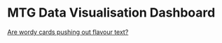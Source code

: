 # MTG Data Visualisation Dashboard

<!-- [Link text](https://londonbrit.github.io/mtg-vis/lines.html)

[How wordy is 2024?](https://londonbrit.github.io/mtg-vis/wordiness.html) -->

[Are wordy cards pushing out flavour text?](https://londonbrit.github.io/mtg-vis/wordiness.html)
